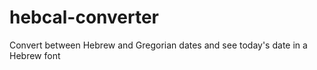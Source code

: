 # hebcal-converter
Convert between Hebrew and Gregorian dates and see today's date in a Hebrew font

